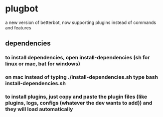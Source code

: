 # plugbot
a new version of betterbot, now supporting plugins instead of commands and features
## dependencies
### to install dependencies, open install-dependencies (sh for linux or mac, bat for windows)
### on mac instead of typing ./install-dependencies.sh type bash install-dependencies.sh
### to install plugins, just copy and paste the plugin files (like plugins, logs, configs (whatever the dev wants to add)) and they will load automatically 
